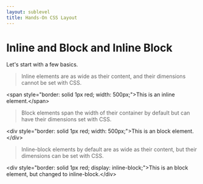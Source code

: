 ```yaml
---
layout: sublevel
title: Hands-On CSS Layout
---
```


# Inline and Block and Inline Block

Let's start with a few basics.

> Inline elements are as wide as their content, and their dimensions cannot be set with CSS.

&lt;span style=\"border: solid 1px red; width: 500px;\"&gt;This is an inline element.&lt;/span&gt;

> Block elements span the width of their container by default but can have their dimensions set with CSS.


&lt;div style=\"border: solid 1px red; width: 500px;\"&gt;This is an block element.&lt;/div&gt;

> Inline-block elements by default are as wide as their content, but their dimensions can be set with CSS.

&lt;div style=\"border: solid 1px red; display: inline-block;\"&gt;This is an block element, but changed to inline-block.&lt;/div&gt;
